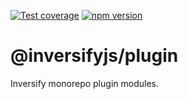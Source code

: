 [![Test coverage](https://codecov.io/gh/inversify/monorepo/branch/main/graph/badge.svg?flag=%40inversifyjs%2Fplugin)](https://codecov.io/gh/inversify/monorepo/branch/main/graph/badge.svg?flag=%40inversifyjs%2Fplugin)
[![npm version](https://img.shields.io/github/package-json/v/inversify/monorepo?filename=packages%2Fcontainer%2Flibraries%2Fplugin%2Fpackage.json&style=plastic)](https://www.npmjs.com/package/@inversifyjs/plugin)

# @inversifyjs/plugin

Inversify monorepo plugin modules.
